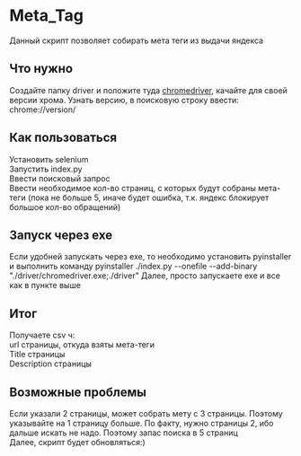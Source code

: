 # Meta_Tag
Данный скрипт позволяет собирать мета теги из выдачи яндекса
<h2>Что нужно</h2>
Создайте папку driver и положите туда <a href="https://chromedriver.chromium.org/downloads">chromedriver</a>, качайте для своей версии хрома. Узнать версию, в поисковую строку ввести: chrome://version/

<h2>Как пользоваться</h2>
Установить selenium<br>
Запустить index.py<br>
Ввести поисковый запрос<br>
Ввести необходимое кол-во страниц, с которых будут собраны мета-теги (пока не больше 5, иначе будет ошибка, т.к. яндекс блокирует большое кол-во обращений)


<h2>Запуск через exe</h2>
Если удобней запускать через exe, то необходимо установить pyinstaller и выполнить команду pyinstaller ./index.py --onefile --add-binary "./driver/chromedriver.exe;./driver"
Далее, просто запускаете exe и все как в пункте выше

<h2>Итог</h2>
Получаете csv ч:<br>
url страницы, откуда взяты мета-теги<br>
Title страницы<br>
Description страницы<br>

<h2>Возможные проблемы</h2>
Если указали 2 страницы, может собрать мету с 3 страницы. Поэтому указывайте на 1 страницу больше. По факту, нужно страницы 2, ибо дальше искать не надо. Поэтому запас поиска в 5 страниц<br>
Далее, скрипт будет обновляться:)
